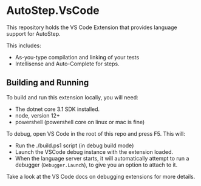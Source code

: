 # AutoStep.VsCode

This repository holds the VS Code Extension that provides language support for AutoStep. 

This includes:

- As-you-type compilation and linking of your tests
- Intellisense and Auto-Complete for steps.

## Building and Running

To build and run this extension locally, you will need:

 - The dotnet core 3.1 SDK installed.
 - node, version 12+
 - powershell (powershell core on linux or mac is fine)

To debug, open VS Code in the root of this repo and press F5. This will:

 - Run the ./build.ps1 script (in debug build mode)
 - Launch the VSCode debug instance with the extension loaded.
 - When the language server starts, it will automatically attempt to run a debugger (``Debugger.Launch``), to give you an option
   to attach to it.

Take a look at the VS Code docs on debugging extensions for more details.
